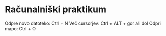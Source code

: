 # Računalniški praktikum
Odpre novo datoteko: Ctrl + N
Več cursorjev: Ctrl + ALT + gor ali dol
Odpri mapo: Ctrl + O

